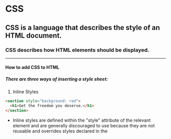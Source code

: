 # CSS

## CSS is a language that describes the style of an HTML document.

### CSS describes how HTML elements should be displayed.

---

#### How to add CSS to HTML

##### There are three ways of inserting a style sheet:

1. Inline Styles

```html
<section style="background: red">
  <h1>Get the freedom you deserve.</h1>
</section>
```

- Inline styles are defined within the "style" attribute of the relevant element and are generally discouraged to use because they are not reusable and overrides styles declared in the <style> tag and external style sheets. They are written as a property followed by a colon and a value.

2. `<style>` tag

```html
<head>
  <meta charset="UTF-8" />
  <meta http-equiv="X-UA-Compatible" content="ie=edge" />
  <title>uHost</title>
  <link rel="shortcut icon" href="favicon.png" />
  <style>
    section {
      background: #ccc;
      padding: 20px;
      margin: 20px;
    }
  </style>
</head>
```

3. External Style Sheet

```html
<link rel="stylesheet" href="main.css" />
```

> main.css

```css
section {
  background: red;
  padding: 20px;
  margin: 20px;
}
```

- external stylesheets are reccomended because they can be cached by the browser, which improves page load speed, and they can be used by multiple HTML documents... if the styles are included in the HTML document, they have to be repeated in every HTML document that uses them.

---

### Google Fonts

[Google Fonts](https://fonts.google.com/) is a library of free licensed font families, an interactive web directory for browsing the library, and APIs for conveniently using the fonts via CSS and Android.

---

### CSS Selectors

- CSS selectors are used to "find" (or select) the HTML elements you want to style.

#### Universal Selector
- The universal selector (*) selects all HTML elements on the page.

```css
* {
  color: red;
}
```

#### Element Selector
- The element selector selects HTML elements based on the element name.

```css
p {
  color: red;
}
```
#### Class Selector
- The class selector selects HTML elements with a specific class attribute.

```css
.blue {
  color: blue;
}
```

#### ID Selector
- The id selector uses the id attribute of an HTML element to select a specific element.

```css
#green {
  color: green;
}
```

#### Attribute Selector
- The attribute selector selects HTML elements with a specific attribute value.

```css
a[target="_blank"] {
  background-color: yellow;
}
```

